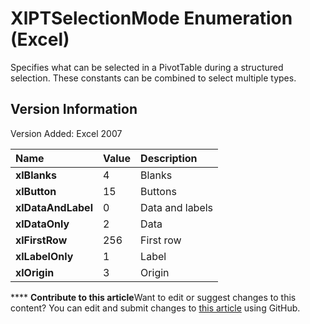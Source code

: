 
# XlPTSelectionMode Enumeration (Excel)

Specifies what can be selected in a PivotTable during a structured selection. These constants can be combined to select multiple types.


## Version Information

Version Added: Excel 2007 



|**Name**|**Value**|**Description**|
|:-----|:-----|:-----|
| **xlBlanks**|4|Blanks|
| **xlButton**|15|Buttons|
| **xlDataAndLabel**|0|Data and labels|
| **xlDataOnly**|2|Data|
| **xlFirstRow**|256|First row|
| **xlLabelOnly**|1|Label|
| **xlOrigin**|3|Origin|

****   **Contribute to this article**Want to edit or suggest changes to this content? You can edit and submit changes to  [this article](https://github.com/jhershey00/VBA_Excel_Test/OpenXMLCon/articles/28f4b6ba-a37e-16e7-2dd5-543d5ca2751c.md) using GitHub.

